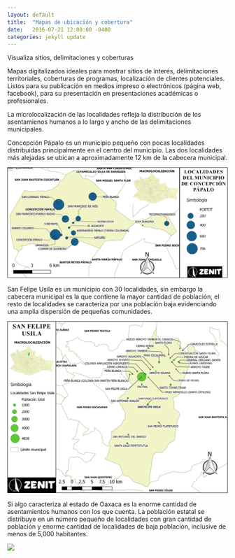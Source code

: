 ```yaml
---
layout: default
title:  "Mapas de ubicación y cobertura"
date:   2016-07-21 12:00:00 -0400
categories: jekyll update
---
```


Visualiza sitios, delimitaciones y coberturas

Mapas digitalizados ideales para mostrar sitios de interés, delimitaciones territoriales, coberturas de programas, localización de clientes potenciales. Listos para su publicación en medios impreso o electrónicos (página web, facebook), para su presentación en presentaciones académicas o profesionales.

La microlocalización de las localidades refleja la distribución de los asentamienos humanos a lo largo y ancho de las delimitaciones municipales.

Concepción Pápalo es un municipio pequeño con pocas localidades distribuidas principalmente en el centro del municipio. Las dos localidades más alejadas se ubican a aproximadamente 12 km de la cabecera municipal. 


<img src="/images/post/usila/ubicacion.png" width="900">

San Felipe Usila es un municipio con 30 localidades, sin embargo la cabecera municipal es la que contiene la mayor cantidad de población, el resto de localidades se caracteriza por una población baja evidenciando una amplia dispersión de pequeñas comunidades.

<img src="/images/post/usila/San Felipe Usila.png" width="900">

Si algo caracteriza al estado de Oaxaca es la enorme cantidad de asentamientos humanos con los que cuenta. La población estatal se distribuye en un número pequeño de localidades con gran cantidad de población y enorme cantidad de localidades de baja población, inclusive de menos de 5,000 habitantes.


<img src="/images/post/oaxaca/1.png" width="900">

